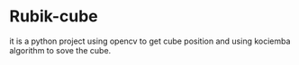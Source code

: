 # Rubik-cube
it is a python project using opencv to get cube position and using kociemba algorithm to sove the cube.

